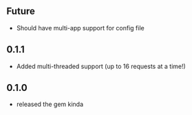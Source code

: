 ## Future

* Should have multi-app support for config file


## 0.1.1

- Added multi-threaded support (up to 16 requests at a time!)

## 0.1.0

- released the gem kinda


